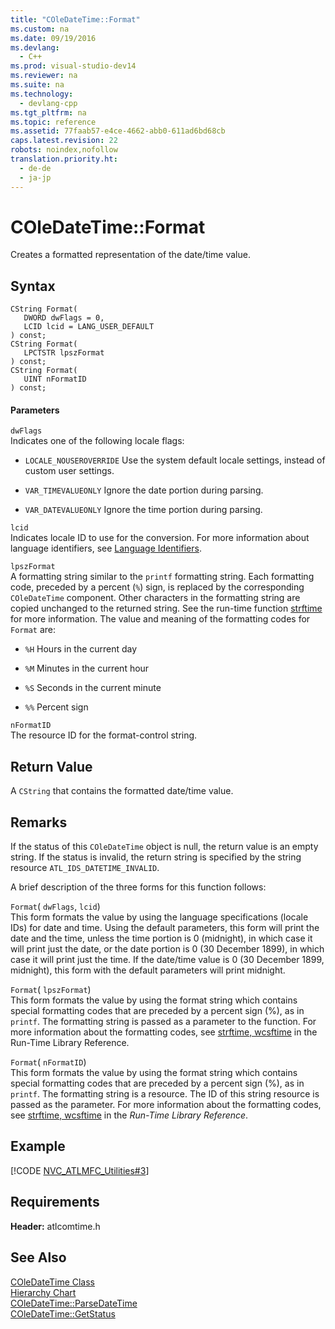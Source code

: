 ```yaml
---
title: "COleDateTime::Format"
ms.custom: na
ms.date: 09/19/2016
ms.devlang: 
  - C++
ms.prod: visual-studio-dev14
ms.reviewer: na
ms.suite: na
ms.technology: 
  - devlang-cpp
ms.tgt_pltfrm: na
ms.topic: reference
ms.assetid: 77faab57-e4ce-4662-abb0-611ad6bd68cb
caps.latest.revision: 22
robots: noindex,nofollow
translation.priority.ht: 
  - de-de
  - ja-jp
---
```

# COleDateTime::Format
Creates a formatted representation of the date/time value.  
  
## Syntax  
  
```  
CString Format(  
   DWORD dwFlags = 0,  
   LCID lcid = LANG_USER_DEFAULT  
) const;  
CString Format(  
   LPCTSTR lpszFormat   
) const;  
CString Format(  
   UINT nFormatID   
) const;  
```  
  
#### Parameters  
 `dwFlags`  
 Indicates one of the following locale flags:  
  
-   `LOCALE_NOUSEROVERRIDE` Use the system default locale settings, instead of custom user settings.  
  
-   `VAR_TIMEVALUEONLY` Ignore the date portion during parsing.  
  
-   `VAR_DATEVALUEONLY` Ignore the time portion during parsing.  
  
 `lcid`  
 Indicates locale ID to use for the conversion. For more information about language identifiers, see [Language Identifiers](http://msdn.microsoft.com/library/windows/desktop/dd318691).  
  
 `lpszFormat`  
 A formatting string similar to the `printf` formatting string. Each formatting code, preceded by a percent (`%`) sign, is replaced by the corresponding `COleDateTime` component. Other characters in the formatting string are copied unchanged to the returned string. See the run-time function [strftime](../vs140/strftime--wcsftime--_strftime_l--_wcsftime_l.md) for more information. The value and meaning of the formatting codes for `Format` are:  
  
-   `%H` Hours in the current day  
  
-   `%M` Minutes in the current hour  
  
-   `%S` Seconds in the current minute  
  
-   `%%` Percent sign  
  
 `nFormatID`  
 The resource ID for the format-control string.  
  
## Return Value  
 A `CString` that contains the formatted date/time value.  
  
## Remarks  
 If the status of this `COleDateTime` object is null, the return value is an empty string. If the status is invalid, the return string is specified by the string resource `ATL_IDS_DATETIME_INVALID`.  
  
 A brief description of the three forms for this function follows:  
  
 `Format`( `dwFlags`, `lcid`)  
 This form formats the value by using the language specifications (locale IDs) for date and time. Using the default parameters, this form will print the date and the time, unless the time portion is 0 (midnight), in which case it will print just the date, or the date portion is 0 (30 December 1899), in which case it will print just the time. If the date/time value is 0 (30 December 1899, midnight), this form with the default parameters will print midnight.  
  
 `Format`( `lpszFormat`)  
 This form formats the value by using the format string which contains special formatting codes that are preceded by a percent sign (%), as in `printf`. The formatting string is passed as a parameter to the function. For more information about the formatting codes, see [strftime, wcsftime](../vs140/strftime--wcsftime--_strftime_l--_wcsftime_l.md) in the Run-Time Library Reference.  
  
 `Format`( `nFormatID`)  
 This form formats the value by using the format string which contains special formatting codes that are preceded by a percent sign (%), as in `printf`. The formatting string is a resource. The ID of this string resource is passed as the parameter. For more information about the formatting codes, see [strftime, wcsftime](../vs140/strftime--wcsftime--_strftime_l--_wcsftime_l.md) in the *Run-Time Library Reference*.  
  
## Example  
 [!CODE [NVC_ATLMFC_Utilities#3](../CodeSnippet/VS_Snippets_Cpp/NVC_ATLMFC_Utilities#3)]  
  
## Requirements  
 **Header:** atlcomtime.h  
  
## See Also  
 [COleDateTime Class](../vs140/COleDateTime-Class.md)   
 [Hierarchy Chart](../vs140/Hierarchy-Chart.md)   
 [COleDateTime::ParseDateTime](../vs140/COleDateTime--ParseDateTime.md)   
 [COleDateTime::GetStatus](../vs140/COleDateTime--GetStatus.md)